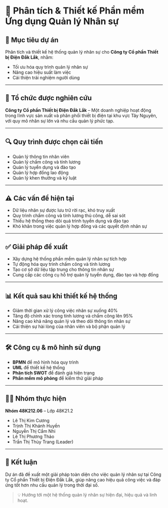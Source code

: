 # 👥 Phân tích & Thiết kế Phần mềm Ứng dụng Quản lý Nhân sự

## 🎯 Mục tiêu dự án
Phân tích và thiết kế hệ thống quản lý nhân sự cho **Công ty Cổ phần Thiết bị Điện Đắk Lắk**, nhằm:
- Tối ưu hóa quy trình quản lý nhân sự
- Nâng cao hiệu suất làm việc
- Cải thiện trải nghiệm người dùng

---

## 🏢 Tổ chức được nghiên cứu
**Công ty Cổ phần Thiết bị Điện Đắk Lắk** – Một doanh nghiệp hoạt động trong lĩnh vực sản xuất và phân phối thiết bị điện tại khu vực Tây Nguyên, với quy mô nhân sự lớn và nhu cầu quản lý phức tạp.

---

## 🔍 Quy trình được chọn cải tiến
- Quản lý thông tin nhân viên
- Quản lý chấm công và tính lương
- Quản lý tuyển dụng và đào tạo
- Quản lý hợp đồng lao động
- Quản lý khen thưởng và kỷ luật

---

## ⚠️ Các vấn đề hiện tại
- Dữ liệu nhân sự được lưu trữ rời rạc, khó truy xuất
- Quy trình chấm công và tính lương thủ công, dễ sai sót
- Thiếu hệ thống theo dõi quá trình tuyển dụng và đào tạo
- Khó khăn trong việc quản lý hợp đồng và các quyết định nhân sự

---

## ✅ Giải pháp đề xuất
- Xây dựng hệ thống phần mềm quản lý nhân sự tích hợp
- Tự động hóa quy trình chấm công và tính lương
- Tạo cơ sở dữ liệu tập trung cho thông tin nhân sự
- Cung cấp các công cụ hỗ trợ quản lý tuyển dụng, đào tạo và hợp đồng

---

## 📊 Kết quả sau khi thiết kế hệ thống
- Giảm thời gian xử lý công việc nhân sự xuống 40%
- Tăng độ chính xác trong tính lương và chấm công lên 95%
- Nâng cao khả năng quản lý và theo dõi thông tin nhân sự
- Cải thiện sự hài lòng của nhân viên và bộ phận quản lý

---

## 🛠️ Công cụ & mô hình sử dụng
- **BPMN** để mô hình hóa quy trình
- **UML** để thiết kế hệ thống
- **Phân tích SWOT** để đánh giá hiện trạng
- **Phần mềm mô phỏng** để kiểm thử giải pháp

---

## 👨‍💻 Nhóm thực hiện
**Nhóm 48K212.06** – Lớp 48K21.2
- Lê Thị Kim Cương
- Trịnh Thị Khánh Huyền
- Nguyễn Thị Cẩm Nhi
- Lê Thị Phương Thảo
- Trần Thị Thùy Trang (Leader)

---

## 📌 Kết luận
Dự án đã đề xuất một giải pháp toàn diện cho việc quản lý nhân sự tại Công ty Cổ phần Thiết bị Điện Đắk Lắk, giúp nâng cao hiệu quả công việc và đáp ứng tốt hơn nhu cầu quản lý trong thời đại số.

> 💡 Hướng tới một hệ thống quản lý nhân sự hiện đại, hiệu quả và linh hoạt.


